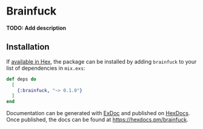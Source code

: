 # Brainfuck

**TODO: Add description**

## Installation

If [available in Hex](https://hex.pm/docs/publish), the package can be installed
by adding `brainfuck` to your list of dependencies in `mix.exs`:

```elixir
def deps do
  [
    {:brainfuck, "~> 0.1.0"}
  ]
end
```

Documentation can be generated with [ExDoc](https://github.com/elixir-lang/ex_doc)
and published on [HexDocs](https://hexdocs.pm). Once published, the docs can
be found at <https://hexdocs.pm/brainfuck>.

